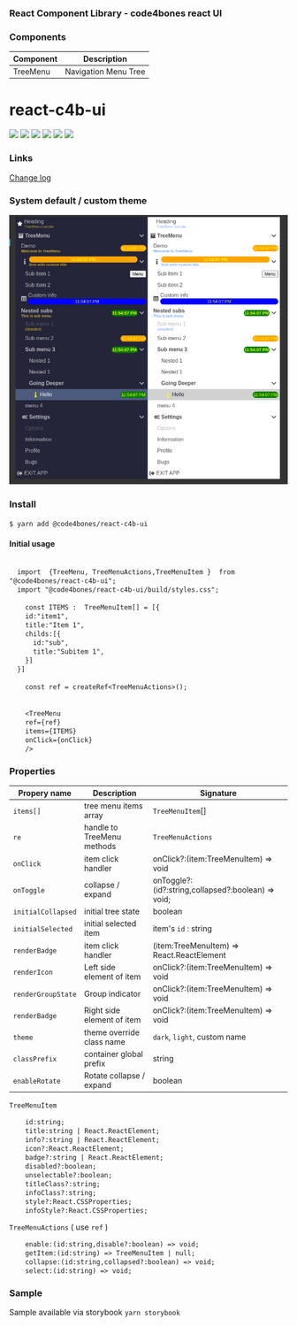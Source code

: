 ### React Component Library - code4bones react UI

### Components
	
|   Component| Description   |
| ------------ | ------------ |
|  TreeMenu | Navigation Menu Tree   |


# react-c4b-ui


![](https://img.shields.io/github/downloads/code4bones/react-c4b-ui/v1/total) ![](https://img.shields.io/github/watchers/code4bones/react-c4b-ui) ![](https://img.shields.io/github/forks/code4bones/react-c4b-ui) ![](https://img.shields.io/github/tag/code4bones/react-c4b-ui) ![](https://img.shields.io/github/release/code4bones/react-c4b-ui) ![](https://img.shields.io/github/issues/code4bones/react-c4b-ui)

### Links

[Change log](https://github.com/code4bones/react-c4b-ui/wiki/Change-Log "Change log")

### System default / custom theme 

![sample](https://github.com/code4bones/react-c4b-ui/blob/b861d11fd4b7d948911b386531596ff803350a00/samples.png?raw=true "sample")


### Install


`$ yarn add @code4bones/react-c4b-ui`

#### Initial usage

```tsx

  import  {TreeMenu, TreeMenuActions,TreeMenuItem }  from "@code4bones/react-c4b-ui";
  import "@code4bones/react-c4b-ui/build/styles.css";

	const ITEMS :  TreeMenuItem[] = [{
    id:"item1",
    title:"Item 1",
    childs:[{
      id:"sub",
      title:"Subitem 1",
    }]
  }]

	const ref = createRef<TreeMenuActions>();


	<TreeMenu
    ref={ref}
    items={ITEMS}
    onClick={onClick} 
	/>

```

### Properties

| Propery name | Description                    | Signature
| ------------- | ------------------------------ | ---- |
| `items[]`      | tree menu items array       | `TreeMenuItem`[] |
| `re`      | handle to TreeMenu methods       | `TreeMenuActions` |
| `onClick`   |  item click handler     | onClick?:(item:TreeMenuItem) => void|
| `onToggle`   |  collapse  / expand     | onToggle?:(id?:string,collapsed?:boolean) => void;|
| `initialCollapsed`   |  initial tree state     | boolean |
| `initialSelected`   |  initial selected item     | item's `id` : string|
| `renderBadge`   |  item click handler     | (item:TreeMenuItem) => React.ReactElement|
| `renderIcon`   |  Left side element of item     | onClick?:(item:TreeMenuItem) => void|
| `renderGroupState`   | Group indicator     | onClick?:(item:TreeMenuItem) => void|
| `renderBadge`   |  Right side element of item      | onClick?:(item:TreeMenuItem) => void|
| `theme`   | theme override class name     | `dark`, `light`, custom name | 
| `classPrefix`   | container global prefix     | string |
| `enableRotate` | Rotate collapse / expand | boolean |


`TreeMenuItem`

```tsx
    id:string;
    title:string | React.ReactElement;
    info?:string | React.ReactElement;
    icon?:React.ReactElement;
    badge?:string | React.ReactElement;
    disabled?:boolean;
    unselectable?:boolean;
    titleClass?:string;
    infoClass?:string;
    style?:React.CSSProperties;
    infoStyle?:React.CSSProperties;

```

`TreeMenuActions` ( use `ref` )
```
    enable:(id:string,disable?:boolean) => void;
    getItem:(id:string) => TreeMenuItem | null;
    collapse:(id:string,collapsed?:boolean) => void;
    select:(id:string) => void;

```

### Sample

Sample available via storybook `yarn storybook`